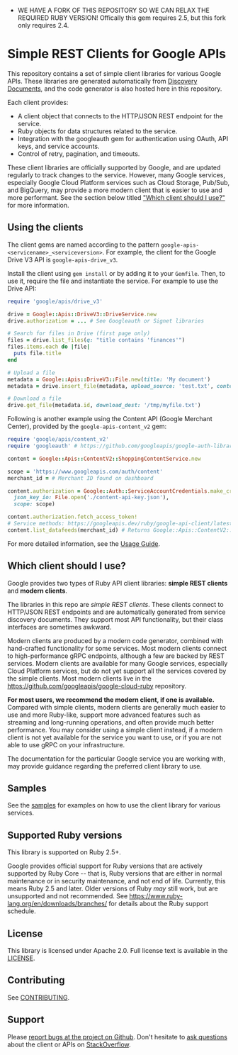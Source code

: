 * WE HAVE A FORK OF THIS REPOSITORY SO WE CAN RELAX THE REQUIRED RUBY VERSION! Offically this gem requires 2.5, but this fork only requires 2.4.

# Simple REST Clients for Google APIs

This repository contains a set of simple client libraries for various Google APIs. These libraries are generated automatically from [Discovery Documents](https://developers.google.com/discovery), and the code generator is also hosted here in this repository.

Each client provides:

* A client object that connects to the HTTP/JSON REST endpoint for the service.
* Ruby objects for data structures related to the service.
* Integration with the googleauth gem for authentication using OAuth, API keys, and service accounts.
* Control of retry, pagination, and timeouts.

These client libraries are officially supported by Google, and are updated regularly to track changes to the service. However, many Google services, especially Google Cloud Platform services such as Cloud Storage, Pub/Sub, and BigQuery, may provide a more modern client that is easier to use and more performant. See the section below titled ["Which client should I use?"](#which-client-should-i-use) for more information.

## Using the clients

The client gems are named according to the pattern `google-apis-<servicename>_<serviceversion>`. For example, the client for the Google Drive V3 API is `google-apis-drive_v3`.

Install the client using `gem install` or by adding it to your `Gemfile`. Then, to use it, require the file and instantiate the service. For example to use the Drive API:

```ruby
require 'google/apis/drive_v3'

drive = Google::Apis::DriveV3::DriveService.new
drive.authorization = ... # See Googleauth or Signet libraries

# Search for files in Drive (first page only)
files = drive.list_files(q: "title contains 'finances'")
files.items.each do |file|
  puts file.title
end

# Upload a file
metadata = Google::Apis::DriveV3::File.new(title: 'My document')
metadata = drive.insert_file(metadata, upload_source: 'test.txt', content_type: 'text/plain')

# Download a file
drive.get_file(metadata.id, download_dest: '/tmp/myfile.txt')
```

Following is another example using the Content API (Google Merchant Center), provided by the `google-apis-content_v2` gem:

```ruby
require 'google/apis/content_v2'
require 'googleauth' # https://github.com/googleapis/google-auth-library-ruby

content = Google::Apis::ContentV2::ShoppingContentService.new

scope = 'https://www.googleapis.com/auth/content'
merchant_id = # Merchant ID found on dashboard

content.authorization = Google::Auth::ServiceAccountCredentials.make_creds(
  json_key_io: File.open('./content-api-key.json'),
  scope: scope)

content.authorization.fetch_access_token!
# Service methods: https://googleapis.dev/ruby/google-api-client/latest/Google/Apis/ContentV2/ShoppingContentService.html
content.list_datafeeds(merchant_id) # Returns Google::Apis::ContentV2::ListDatafeedsResponse
```

For more detailed information, see the [Usage Guide](https://github.com/googleapis/google-api-ruby-client/blob/master/docs/usage-guide.md).

## Which client should I use?

Google provides two types of Ruby API client libraries: **simple REST clients** and **modern clients**.

The libraries in this repo are _simple REST clients_. These clients connect to HTTP/JSON REST endpoints and are automatically generated from service discovery documents. They support most API functionality, but their class interfaces are sometimes awkward.

Modern clients are produced by a modern code generator, combined with hand-crafted functionality for some services. Most modern clients connect to high-performance gRPC endpoints, although a few are backed by REST services. Modern clients are available for many Google services, especially Cloud Platform services, but do not yet support all the services covered by the simple clients. Most modern clients live in the https://github.com/googleapis/google-cloud-ruby repository.

**For most users, we recommend the modern client, if one is available.** Compared with simple clients, modern clients are generally much easier to use and more Ruby-like, support more advanced features such as streaming and long-running operations, and often provide much better performance. You may consider using a simple client instead, if a modern client is not yet available for the service you want to use, or if you are not able to use gRPC on your infrastructure.

The documentation for the particular Google service you are working with, may provide guidance regarding the preferred client library to use.

## Samples

See the [samples](https://github.com/google/google-api-ruby-client/tree/master/samples) for examples on how to use the client library for various
services.

## Supported Ruby versions

This library is supported on Ruby 2.5+.

Google provides official support for Ruby versions that are actively supported by Ruby Core -- that is, Ruby versions that are either in normal maintenance or in security maintenance, and not end of life. Currently, this means Ruby 2.5 and later. Older versions of Ruby _may_ still work, but are unsupported and not recommended. See https://www.ruby-lang.org/en/downloads/branches/ for details about the Ruby support schedule.

## License

This library is licensed under Apache 2.0. Full license text is available in the [LICENSE](LICENSE).

## Contributing

See [CONTRIBUTING](.github/CONTRIBUTING.md).

## Support

Please [report bugs at the project on Github](https://github.com/google/google-api-ruby-client/issues). Don't hesitate to [ask questions](http://stackoverflow.com/questions/tagged/google-api-ruby-client) about the client or APIs on [StackOverflow](http://stackoverflow.com).
